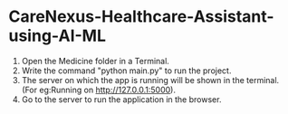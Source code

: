 # CareNexus-Healthcare-Assistant-using-AI-ML
1. Open the Medicine folder in a Terminal.
2. Write the command "python main.py" to run the project.
3. The server on which the app is running will be shown in the terminal. (For eg:Running on http://127.0.0.1:5000).
4. Go to the server to run the application in the browser.
